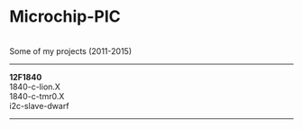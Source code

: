 # Microchip-PIC
<br>Some of my projects (2011-2015)
<hr>
<b> 12F1840</b><br>
1840-c-lion.X<br>
1840-c-tmr0.X<br>
i2c-slave-dwarf<br>
<hr>
